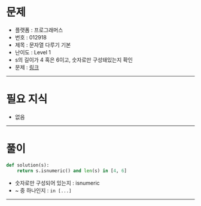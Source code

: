 # 문제
- 플랫폼 : 프로그래머스
- 번호 : 012918
- 제목 : 문자열 다루기 기본
- 난이도 : Level 1
- s의 길이가 4 혹은 6이고, 숫자로만 구성돼있는지 확인
- 문제 : <a href="https://school.programmers.co.kr/learn/courses/30/lessons/12918" target="_blank">링크</a>

---

# 필요 지식
- 없음

---

# 풀이
```python
def solution(s):
    return s.isnumeric() and len(s) in [4, 6]
```
- 숫자로만 구성되어 있는지 : isnumeric
- ~ 중 하나인지 : `in [...]`

---

